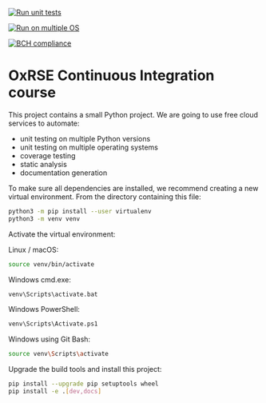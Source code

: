 [![Run unit tests](https://github.com/cagfa1/continuous-integration-course/actions/workflows/unit-tests.yml/badge.svg)](https://github.com/cagfa1/continuous-integration-course/actions/workflows/unit-tests.yml)

[![Run on multiple OS](https://github.com/cagfa1/continuous-integration-course/actions/workflows/os-tests.yml/badge.svg)](https://github.com/cagfa1/continuous-integration-course/actions/workflows/os-tests.yml)

[![BCH compliance](https://bettercodehub.com/edge/badge/cagfa1/continuous-integration-course?branch=main)](https://bettercodehub.com/)

# OxRSE Continuous Integration course

This project contains a small Python project. We are going to use free cloud services to automate:

- unit testing on multiple Python versions
- unit testing on multiple operating systems
- coverage testing
- static analysis
- documentation generation

To make sure all dependencies are installed, we recommend creating a new virtual environment.
From the directory containing this file:

```bash
python3 -m pip install --user virtualenv
python3 -m venv venv
```

Activate the virtual environment:

Linux / macOS:
```bash
source venv/bin/activate
```

Windows cmd.exe:
```bash
venv\Scripts\activate.bat
```

Windows PowerShell:
```bash
venv\Scripts\Activate.ps1
```

Windows using Git Bash:
```bash
source venv\Scripts\activate
```

Upgrade the build tools and install this project:

```bash
pip install --upgrade pip setuptools wheel
pip install -e .[dev,docs]
```
